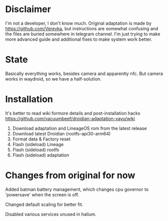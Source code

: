 # Disclaimer
I'm not a developer, I don't know much. Original adaptation is made by https://github.com/Verevka, but instructions are somewhat confusing and the files are buried somewhere in telegram channel. I'm just trying to make more advanced guide and additional fixes to make system work better.

# State
Basically everything works, besides camera and apparently nfc.
But camera works in waydroid, so we have a half-solution.

# Installation

It's better to read wiki formore details and post-installation hacks
https://github.com/vacuumbeef/droidian-adaptation-vayu/wiki

1. Download adaptation and LineageOS rom from the latest release
2. Download latest Droidian (rootfs-api30-arm64)
3. Format data & Factory reset
4. Flash (sideload) Lineage
5. Flash (sideload) rootfs
6. Flash (sideload) adaptation

# Changes from original for now
Added batman battery management, which changes cpu governor to 'powersave' when the screen is off.

Changed default scaling for better fit.

Disabled various services unused in halium.

